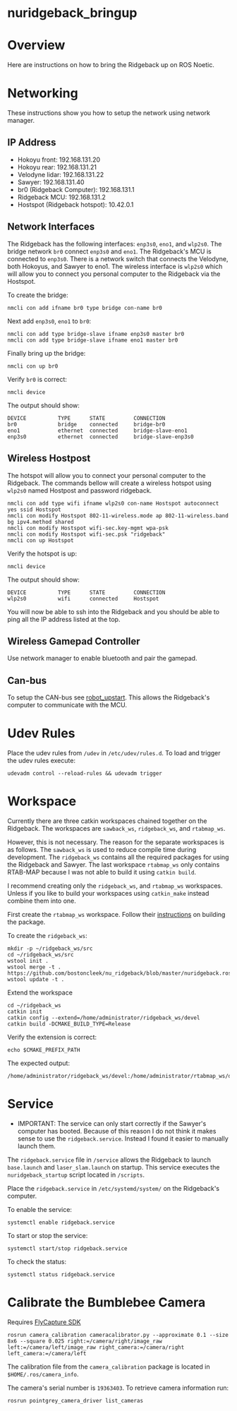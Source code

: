 # nuridgeback_bringup

# Overview
Here are instructions on how to bring the Ridgeback up on ROS Noetic.

# Networking
These instructions show you how to setup the network using network manager.

## IP Address
- Hokoyu front: 192.168.131.20
- Hokoyu rear: 192.168.131.21
- Velodyne lidar: 192.168.131.22
- Sawyer: 192.168.131.40
- br0 (Ridgeback Computer): 192.168.131.1
- Ridgeback MCU: 192.168.131.2
- Hostspot (Ridgeback hotspot): 10.42.0.1

## Network Interfaces
The Ridgeback has the following interfaces: `enp3s0`, `eno1`, and `wlp2s0`. The bridge network `br0`
connect `enp3s0` and `eno1`. The Ridgeback's MCU is connected to `enp3s0`. There is a network switch that connects the Velodyne, both Hokoyus, and Sawyer to eno1. The wireless interface is `wlp2s0` which will allow you to connect you personal computer to the Ridgeback via the Hostspot.

To create the bridge:
```
nmcli con add ifname br0 type bridge con-name br0
```

Next add `enp3s0`, `eno1` to `br0`:
```
nmcli con add type bridge-slave ifname enp3s0 master br0
nmcli con add type bridge-slave ifname eno1 master br0
```

Finally bring up the bridge:
```
nmcli con up br0
```

Verify `br0` is correct:
```
nmcli device
```

The output should show:
```
DEVICE          TYPE      STATE         CONNECTION          
br0             bridge    connected     bridge-br0          
eno1            ethernet  connected     bridge-slave-eno1   
enp3s0          ethernet  connected     bridge-slave-enp3s0

```

## Wireless Hostpost
The hotspot will allow you to connect your personal computer to the Ridgeback. The commands bellow will create a wireless hotspot using `wlp2s0` named Hostpost and password ridgeback.

```
nmcli con add type wifi ifname wlp2s0 con-name Hostspot autoconnect yes ssid Hostspot
nmcli con modify Hostspot 802-11-wireless.mode ap 802-11-wireless.band bg ipv4.method shared
nmcli con modify Hostspot wifi-sec.key-mgmt wpa-psk
nmcli con modify Hostspot wifi-sec.psk "ridgeback"
nmcli con up Hostspot
```

Verify the hotspot is up:
```
nmcli device
```

The output should show:
```
DEVICE          TYPE      STATE         CONNECTION          
wlp2s0          wifi      connected     Hostspot            
```

You will now be able to ssh into the Ridgeback and you should be able to ping all the IP address listed at the top.

## Wireless Gamepad Controller
Use network manager to enable bluetooth and pair the gamepad.  

## Can-bus
To setup the CAN-bus see [robot_upstart](https://github.com/Crowdedlight/robot_upstart). This allows the Ridgeback's computer to communicate with the MCU.

# Udev Rules
Place the udev rules from `/udev` in `/etc/udev/rules.d`. To load and trigger the udev rules
execute:

```
udevadm control --reload-rules && udevadm trigger
```

# Workspace
Currently there are three catkin workspaces chained together on the Ridgeback.
The workspaces are `sawback_ws`, `ridgeback_ws`, and `rtabmap_ws`.

However, this is not necessary. The reason for the separate workspaces is as follows. The `sawback_ws` is used to reduce compile time during development. The `ridgeback_ws` contains all the required packages for using the Ridgeback and Sawyer. The last workspace `rtabmap_ws` only contains RTAB-MAP because I was not able to build it using `catkin build`.

I recommend creating only the `ridgeback_ws`, and `rtabmap_ws` workspaces. Unless if you like to build your workspaces using `catkin_make` instead combine them into one.

First create the `rtabmap_ws` workspace. Follow their [instructions](https://github.com/introlab/rtabmap_ros) on building the package.


To create the `ridgeback_ws`:
```
mkdir -p ~/ridgeback_ws/src
cd ~/ridgeback_ws/src
wstool init .
wstool merge -t . https://github.com/bostoncleek/nu_ridgeback/blob/master/nuridgeback.rosinstall
wstool update -t .
```

Extend the workspace
```
cd ~/ridgeback_ws
catkin init
catkin config --extend=/home/administrator/ridgeback_ws/devel
catkin build -DCMAKE_BUILD_TYPE=Release
```

Verify the extension is correct:
```
echo $CMAKE_PREFIX_PATH
```

The expected output:
```
/home/administrator/ridgeback_ws/devel:/home/administrator/rtabmap_ws/devel:/opt/ros/noetic
```

# Service
- IMPORTANT: The service can only start correctly if the Sawyer's computer has booted. Because of this reason I do not think it makes sense to use the `ridgeback.service`. Instead I found it easier
to manually launch them.

The `ridgeback.service` file in `/service` allows the Ridgeback to launch `base.launch` and
`laser_slam.launch` on startup. This service executes the `nuridgeback_startup` script located in `/scripts`.

Place the `ridgeback.service` in `/etc/systemd/system/` on the Ridgeback's computer.

To enable the service:
```
systemctl enable ridgeback.service
```

To start or stop the service:
```
systemctl start/stop ridgeback.service
```

To check the status:
```
systemctl status ridgeback.service
```

# Calibrate the Bumblebee Camera
Requires [FlyCapture SDK](https://www.flir.com/products/flycapture-sdk/)

```
rosrun camera_calibration cameracalibrator.py --approximate 0.1 --size 8x6 --square 0.025 right:=/camera/right/image_raw left:=/camera/left/image_raw right_camera:=/camera/right left_camera:=/camera/left
```

The calibration file from the `camera_calibration` package is located in `$HOME/.ros/camera_info`.

The camera's serial number is `19363403`. To retrieve camera information run:
```
rosrun pointgrey_camera_driver list_cameras
```
